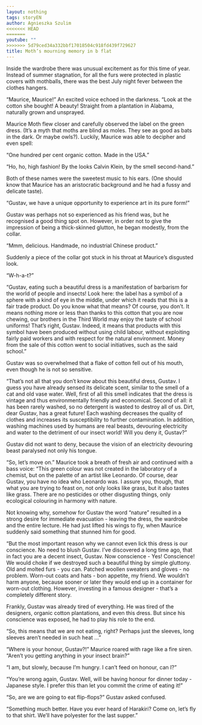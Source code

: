 ```yaml
---
layout: nothing
tags: storyEN
author: Agnieszka Szulim
<<<<<<< HEAD
=======
youtube: ""
>>>>>>> 5d79ced34a332bbf17018504c918fd439f729627
title: Moth’s mourning memory in b flat
---
```

Inside the wardrobe there was unusual excitement as for this time of year. Instead of summer stagnation, for all the furs were protected in plastic covers with mothballs, there was the best July night fever between the clothes hangers.

“Maurice, Maurice!” An excited voice echoed in the darkness. “Look at the cotton she bought! A beauty! Straight from a plantation in Alabama, naturally grown and unsprayed.

Maurice Moth flew closer and carefully observed the label on the green dress. (It’s a myth that moths are blind as moles. They see as good as bats in the dark. Or maybe owls?). Luckily, Maurice was able to decipher and even spell:

“One hundred per cent organic cotton. Made in the USA.”

“Ho, ho, high fashion! By the looks Calvin Klein, by the smell second-hand.”

Both of these names were the sweetest music to his ears. (One should know that Maurice has an aristocratic background and he had a fussy and delicate taste).

“Gustav, we have a unique opportunity to experience art in its pure form!”

Gustav was perhaps not so experienced as his friend was, but he recognised a good thing spot on. However, in order not to give the impression of being a thick-skinned glutton, he began modestly, from the collar.

“Mmm, delicious. Handmade, no industrial Chinese product.”

Suddenly a piece of the collar got stuck in his throat at Maurice’s disgusted look.

“W-h-a-t?”

“Gustav, eating such a beautiful dress is a manifestation of barbarism for the world of people and insects! Look here: the label has a symbol of a sphere with a kind of eye in the middle, under which it reads that this is a fair trade product. Do you know what that means? Of course, you don’t. It means nothing more or less than thanks to this cotton that you are now chewing, our brothers in the Third World may enjoy the taste of school uniforms! That’s right, Gustav. Indeed, it means that products with this symbol have been produced without using child labour, without exploiting fairly paid workers and with respect for the natural environment. Money from the sale of this cotton went to social initiatives, such as the said school.”

Gustav was so overwhelmed that a flake of cotton fell out of his mouth, even though he is not so sensitive.

“That’s not all that you don’t know about this beautiful dress, Gustav. I guess you have already sensed its delicate scent, similar to the smell of a cat and old vase water. Well, first of all this smell indicates that the dress is vintage and thus environmentally friendly and economical. Second of all: it has been rarely washed, so no detergent is wasted to destroy all of us. Dirt, dear Gustav, has a great future! Each washing decreases the quality of clothes and increases its susceptibility to further contamination. In addition, washing machines used by humans are real beasts, devouring electricity and water to the detriment of our insect world! Will you deny it, Gustav?”

Gustav did not want to deny, because the vision of an electricity devouring beast paralysed not only his tongue.

“So, let’s move on.” Maurice took a breath of fresh air and continued with a bass voice: “This green colour was not created in the laboratory of a chemist, but on the palette of an artist like Leonardo. Of course, dear Gustav, you have no idea who Leonardo was. I assure you, though, that what you are trying to feast on, not only looks like grass, but it also tastes like grass. There are no pesticides or other disgusting things, only ecological colouring in harmony with nature.

Not knowing why, somehow for Gustav the word “nature” resulted in a strong desire for immediate evacuation - leaving the dress, the wardrobe and the entire lecture. He had just lifted his wings to fly, when Maurice suddenly said something that stunned him for good.

“But the most important reason why we cannot even lick this dress is our conscience. No need to blush Gustav. I’ve discovered a long time ago, that in fact you are a decent insect, Gustav. Now conscience - Yes! Conscience! We would choke if we destroyed such a beautiful thing by simple gluttony. Old and molted furs - you can. Patched woollen sweaters and gloves - no problem. Worn-out coats and hats - bon appetite, my friend. We wouldn’t harm anyone, because sooner or later they would end up in a container for worn-out clothing. However, investing in a famous designer - that’s a completely different story.

Frankly, Gustav was already tired of everything. He was tired of the designers, organic cotton plantations, and even this dress. But since his conscience was exposed, he had to play his role to the end.

“So, this means that we are not eating, right? Perhaps just the sleeves, long sleeves aren’t needed in such heat ...”

“Where is your honour, Gustav?!” Maurice roared with rage like a fire siren. “Aren’t you getting anything in your insect brain?”

“I am, but slowly, because I’m hungry. I can’t feed on honour, can I?”

“You’re wrong again, Gustav. Well, will be having honour for dinner today - Japanese style. I prefer this than let you commit the crime of eating it!”

“So, are we are going to eat flip-flops?” Gustav asked confused.

“Something much better. Have you ever heard of Harakiri? Come on, let’s fly to that shirt. We’ll have polyester for the last supper.”

